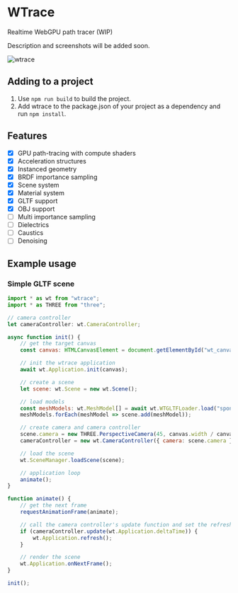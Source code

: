 # WTrace

Realtime WebGPU path tracer (WIP)

Description and screenshots will be added soon.

![wtrace](https://github.com/alpcihan/wtrace/assets/37274614/03900352-f8b5-44da-bb95-3d8ead83b607)

## Adding to a project
1) Use ```npm run build``` to build the project.
2) Add wtrace to the package.json of your project as a dependency and run ```npm install```.

## Features
- [x] GPU path-tracing with compute shaders
- [x] Acceleration structures
- [x] Instanced geometry
- [x] BRDF importance sampling
- [x] Scene system 
- [x] Material system
- [x] GLTF support
- [x] OBJ support
- [ ] Multi importance sampling
- [ ] Dielectrics
- [ ] Caustics
- [ ] Denoising

## Example usage
### Simple GLTF scene

```js
import * as wt from "wtrace";
import * as THREE from "three";

// camera controller
let cameraController: wt.CameraController;

async function init() {
    // get the target canvas
    const canvas: HTMLCanvasElement = document.getElementById("wt_canvas-webgpu") as HTMLCanvasElement;

    // init the wtrace application
    await wt.Application.init(canvas);

    // create a scene
    let scene: wt.Scene = new wt.Scene();

    // load models
    const meshModels: wt.MeshModel[] = await wt.WTGLTFLoader.load("sponza.glb");
    meshModels.forEach(meshModel => scene.add(meshModel));

    // create camera and camera controller
    scene.camera = new THREE.PerspectiveCamera(45, canvas.width / canvas.height, 0.01, 1000);
    cameraController = new wt.CameraController({ camera: scene.camera });

    // load the scene
    wt.SceneManager.loadScene(scene);

    // application loop
    animate();
} 

function animate() {
    // get the next frame
    requestAnimationFrame(animate);

    // call the camera controller's update function and set the refresh flag if a change occurs.
    if (cameraController.update(wt.Application.deltaTime)) {
        wt.Application.refresh();
    }

    // render the scene
    wt.Application.onNextFrame();
}

init();
```
